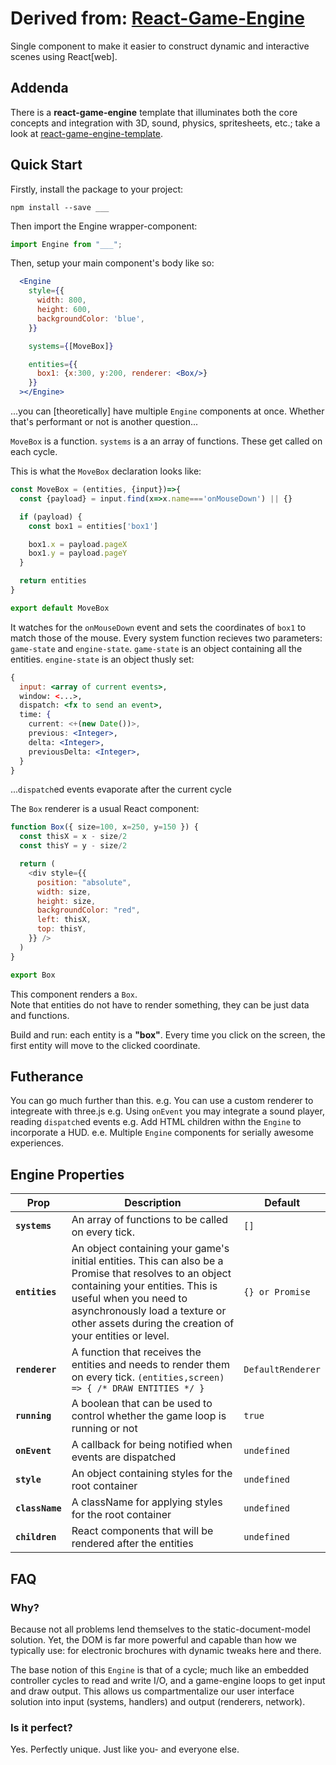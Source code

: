 # Derived from: [React-Game-Engine](https://github.com/bberak/react-game-engine)


Single component to make it easier to construct dynamic and interactive scenes using React[web].
  
  
## Addenda

There is a **react-game-engine** template that illuminates both the core concepts and integration with 3D, sound, physics, spritesheets, etc.;  take a look at [react-game-engine-template](https://github.com/bberak/react-game-engine-template).


## Quick Start

Firstly, install the package to your project:

```npm install --save ___```

Then import the Engine wrapper-component:

```javascript
import Engine from "___";
```

Then, setup your main component's body like so:

```jsx
  <Engine
    style={{
      width: 800,
      height: 600,
      backgroundColor: 'blue',
    }}

    systems={[MoveBox]}

    entities={{
      box1: {x:300, y:200, renderer: <Box/>}
    }}
  ></Engine>
```
...you can [theoretically] have multiple `Engine` components at once.  Whether that's performant or not is another question...
  
  
`MoveBox` is a function.  `systems` is a an array of functions.  These get called on each cycle.
  
  
This is what the `MoveBox` declaration looks like:

```jsx
const MoveBox = (entities, {input})=>{
  const {payload} = input.find(x=>x.name==='onMouseDown') || {}

  if (payload) {
    const box1 = entities['box1']

    box1.x = payload.pageX
    box1.y = payload.pageY
  }

  return entities
}

export default MoveBox
```

It watches for the `onMouseDown` event and sets the coordinates of `box1` to match those of the mouse.
Every system function recieves two parameters: `game-state` and `engine-state`.
`game-state` is an object containing all the entities.
`engine-state` is an object thusly set:
```jsx
{
  input: <array of current events>,
  window: <...>,
  dispatch: <fx to send an event>,
  time: {
    current: <+(new Date())>,
    previous: <Integer>,
    delta: <Integer>,
    previousDelta: <Integer>,
  }
}
```
...`dispatch`ed events evaporate after the current cycle
  
  
The `Box` renderer is a usual React component:

```js
function Box({ size=100, x=250, y=150 }) {
  const thisX = x - size/2
  const thisY = y - size/2

  return (
    <div style={{
      position: "absolute",
      width: size,
      height: size,
      backgroundColor: "red",
      left: thisX,
      top: thisY,
    }} />
  )
}

export Box
```

This component renders a `Box`.  
Note that entities do not have to render something, they can be just data and functions.
  
  
Build and run: each entity is a **"box"**. Every time you click on the screen, the first entity will move to the clicked coordinate.


## Futherance

You can go much further than this.
e.g. You can use a custom renderer to integreate with three.js
e.g. Using `onEvent` you may integrate a sound player, reading `dispatch`ed events
e.g. Add HTML children withn the `Engine` to incorporate a HUD.
e.e. Multiple `Engine` components for serially awesome experiences.


## Engine Properties

| Prop | Description | Default |
|---|---|---|
|**`systems`**|An array of functions to be called on every tick. |`[]`|
|**`entities`**|An object containing your game's initial entities. This can also be a Promise that resolves to an object containing your entities. This is useful when you need to asynchronously load a texture or other assets during the creation of your entities or level. |`{} or Promise`|
|**`renderer`**|A function that receives the entities and needs to render them on every tick. ```(entities,screen) => { /* DRAW ENTITIES */ }``` |`DefaultRenderer`|
|**`running`**|A boolean that can be used to control whether the game loop is running or not |`true`|
|**`onEvent`**|A callback for being notified when events are dispatched |`undefined`|
|**`style`**|An object containing styles for the root container |`undefined`|
|**`className`**|A className for applying styles for the root container |`undefined`|
|**`children`**|React components that will be rendered after the entities |`undefined`|


## FAQ

### Why?

Because not all problems lend themselves to the static-document-model solution.
Yet, the DOM is far more powerful and capable than how we typically use: for electronic brochures with dynamic tweaks here and there.  
  
The base notion of this `Engine` is that of a cycle; much like an embedded controller cycles to read and write I/O, and a game-engine loops to get input and draw output.  This allows us compartmentalize our user interface solution into input (systems, handlers) and output (renderers, network).
  
  
### Is it perfect?

Yes.  Perfectly unique.  Just like you- and everyone else.

